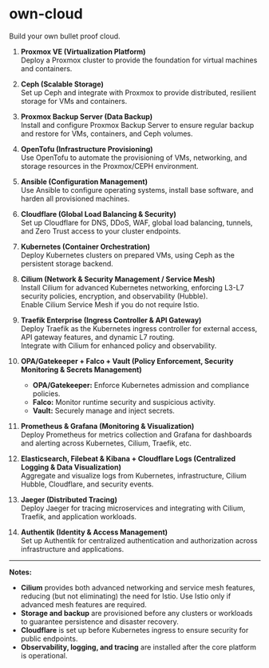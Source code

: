 # own-cloud
Build your own bullet proof cloud.

1. **Proxmox VE (Virtualization Platform)**  
   Deploy a Proxmox cluster to provide the foundation for virtual machines and containers.

2. **Ceph (Scalable Storage)**  
   Set up Ceph and integrate with Proxmox to provide distributed, resilient storage for VMs and containers.

3. **Proxmox Backup Server (Data Backup)**  
   Install and configure Proxmox Backup Server to ensure regular backup and restore for VMs, containers, and Ceph volumes.

4. **OpenTofu (Infrastructure Provisioning)**  
   Use OpenTofu to automate the provisioning of VMs, networking, and storage resources in the Proxmox/CEPH environment.

5. **Ansible (Configuration Management)**  
   Use Ansible to configure operating systems, install base software, and harden all provisioned machines.

6. **Cloudflare (Global Load Balancing & Security)**  
   Set up Cloudflare for DNS, DDoS, WAF, global load balancing, tunnels, and Zero Trust access to your cluster endpoints.

7. **Kubernetes (Container Orchestration)**  
   Deploy Kubernetes clusters on prepared VMs, using Ceph as the persistent storage backend.

8. **Cilium (Network & Security Management / Service Mesh)**  
   Install Cilium for advanced Kubernetes networking, enforcing L3-L7 security policies, encryption, and observability (Hubble).  
   Enable Cilium Service Mesh if you do not require Istio.

9. **Traefik Enterprise (Ingress Controller & API Gateway)**  
   Deploy Traefik as the Kubernetes ingress controller for external access, API gateway features, and dynamic L7 routing.  
   Integrate with Cilium for enhanced policy and observability.

10. **OPA/Gatekeeper + Falco + Vault (Policy Enforcement, Security Monitoring & Secrets Management)**  
    - **OPA/Gatekeeper:** Enforce Kubernetes admission and compliance policies.  
    - **Falco:** Monitor runtime security and suspicious activity.  
    - **Vault:** Securely manage and inject secrets.

11. **Prometheus & Grafana (Monitoring & Visualization)**  
    Deploy Prometheus for metrics collection and Grafana for dashboards and alerting across Kubernetes, Cilium, Traefik, etc.

12. **Elasticsearch, Filebeat & Kibana + Cloudflare Logs (Centralized Logging & Data Visualization)**  
    Aggregate and visualize logs from Kubernetes, infrastructure, Cilium Hubble, Cloudflare, and security events.

13. **Jaeger (Distributed Tracing)**  
    Deploy Jaeger for tracing microservices and integrating with Cilium, Traefik, and application workloads.

14. **Authentik (Identity & Access Management)**  
    Set up Authentik for centralized authentication and authorization across infrastructure and applications.

---

**Notes:**
- **Cilium** provides both advanced networking and service mesh features, reducing (but not eliminating) the need for Istio. Use Istio only if advanced mesh features are required.
- **Storage and backup** are provisioned before any clusters or workloads to guarantee persistence and disaster recovery.
- **Cloudflare** is set up before Kubernetes ingress to ensure security for public endpoints.
- **Observability, logging, and tracing** are installed after the core platform is operational.
